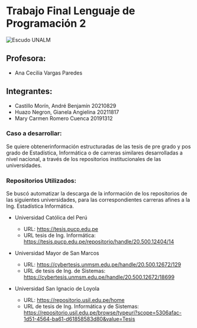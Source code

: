 # Trabajo Final Lenguaje de Programación 2

![Escudo UNALM](https://th.bing.com/th/id/R.b83043ac5b678eea4f684096cc506fe9?rik=yrBtGlNIrMK3jA&riu=http%3a%2f%2fweb.lamolina.edu.pe%2funidad_posgradofep%2fwp-content%2fuploads%2f2021%2f02%2fUNALM-Logo.png&ehk=tc1vb81OVcDPN3YgQ4Rtk6DFyGH%2fc97s10ccsSGhxKg%3d&risl=&pid=ImgRaw&r=0)

## Profesora:
   - Ana Cecilia Vargas Paredes
   
## Integrantes:
   - Castillo Morín, André Benjamín     20210829
   - Huazo Negron, Gianela Angielina    20211817
   - Mary Carmen Romero Cuenca          20191312
 
### Caso a desarrollar:
Se quiere obtenerinformación estructuradas de las tesis de pre grado y pos grado de Estadística, Informática o de carreras similares desarrolladas a nivel nacional, a través de los repositorios institucionales de las universidades.

### Repositorios Utilizados:
Se buscó automatizar la descarga de la información de los repositorios de las siguientes universidades, para las correspondientes carreras afines a la Ing. Estadística Informática.

   - Universidad Católica del Perú
     - URL: https://tesis.pucp.edu.pe
     - URL tesis de Ing. Informática:
       https://tesis.pucp.edu.pe/repositorio/handle/20.500.12404/14
     
   - Universidad Mayor de San Marcos
     - URL: https://cybertesis.unmsm.edu.pe/handle/20.500.12672/129
     - URL de tesis de Ing. de Sistemas:
       https://cybertesis.unmsm.edu.pe/handle/20.500.12672/18699
      
   - Universidad San Ignacio de Loyola
     - URL: https://repositorio.usil.edu.pe/home
     - URL de tesis de Ing. Informática y de Sistemas:
       https://repositorio.usil.edu.pe/browse/typeuri?scope=5306afac-1d51-4564-ba61-d61858583d80&value=Tesis
       
       
